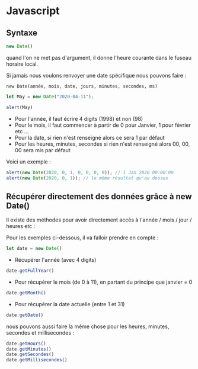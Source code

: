 # Javascript

## Syntaxe

```js
new Date()
```

quand l'on ne met pas d'argument, il donne l'heure courante dans le fuseau horaire local.

Si jamais nous voulons renvoyer une date spécifique nous pouvons faire :

`new Date(année, mois, date, jours, minutes, secondes, ms)`

```js
let May = new Date("2020-04-11");

alert(May)
```

*   Pour l'année, il faut écrire 4 digits (1998) et non (98)
*   Pour le mois, il faut commencer à partir de 0 pour Janvier, 1 pour février etc ...
*   Pour la date, si rien n'est renseigné alors ce sera 1 par défaut
*   Pour les heures, minutes, secondes si rien n'est renseigné alors 00, 00, 00 sera mis par défaut

Voici un exemple : 

```js
alert(new Date(2020, 0, 1, 0, 0, 0, 0)); // 1 Jan 2020 00:00:00
alert(new Date(2020, 0, 1)); // le même résultat qu'au dessus
```

## Récupérer directement des données grâce à new Date()

Il existe des méthodes pour avoir directement accès à l'année / mois / jour / heures etc : 

Pour les exemples ci-dessous, il va falloir prendre en compte :

```js
let date = new Date()
```

*   Récupérer l'année (avec 4 digits)

```js
date.getFullYear()
```

*   Pour récupérer le mois (de 0 à 11), en partant du principe que janvier = 0

```js
date.getMonth()
```

*   Pour récupérer la date actuelle (entre 1 et 31)

```js
date.getDate()
```

nous pouvons aussi faire la même chose pour les heures, minutes, secondes et millisecondes :

```js
date.getHours()
date.getMinutes()
date.getSecondes()
date.getMillisecondes()
```